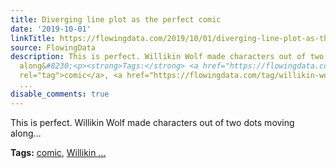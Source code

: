 ```yaml
---
title: Diverging line plot as the perfect comic
date: '2019-10-01'
linkTitle: https://flowingdata.com/2019/10/01/diverging-line-plot-as-the-perfect-comic/
source: FlowingData
description: This is perfect. Willikin Wolf made characters out of two dots moving
  along&#8230;<p><strong>Tags:</strong> <a href="https://flowingdata.com/tag/comic/"
  rel="tag">comic</a>, <a href="https://flowingdata.com/tag/willikin-wolf/" rel="tag">Willikin
  ...
disable_comments: true
---
```

This is perfect. Willikin Wolf made characters out of two dots moving along&#8230;<p><strong>Tags:</strong> <a href="https://flowingdata.com/tag/comic/" rel="tag">comic</a>, <a href="https://flowingdata.com/tag/willikin-wolf/" rel="tag">Willikin ...